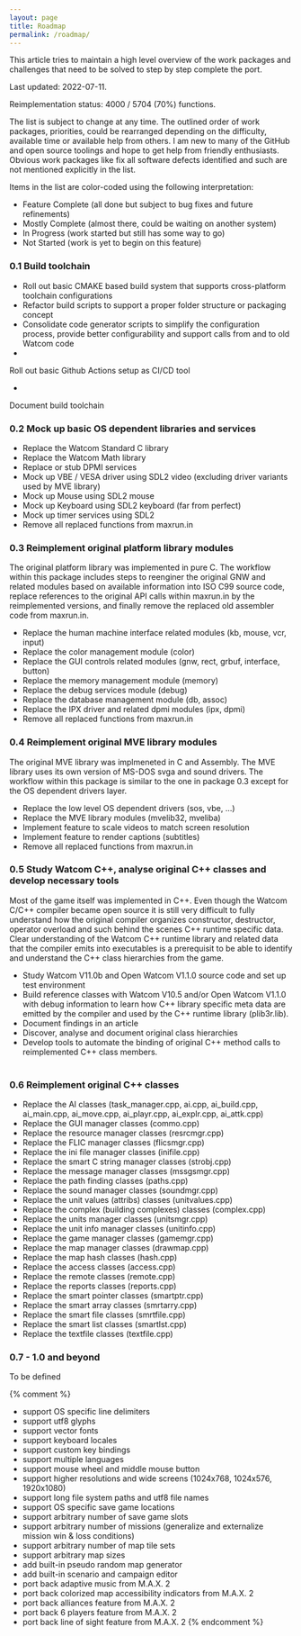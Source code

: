 ```yaml
---
layout: page
title: Roadmap
permalink: /roadmap/
---
```


This article tries to maintain a high level overview of the work packages and challenges that need to be solved to step by step complete the port.

Last updated: 2022-07-11.

Reimplementation status: 4000 / 5704 (70%) functions.

The list is subject to change at any time. The outlined order of work packages, priorities, could be rearranged depending on the difficulty, available time or available help from others. I am new to many of the GitHub and open source toolings and hope to get help from friendly enthusiasts. Obvious work packages like fix all software defects identified and such are not mentioned explicitly in the list.

Items in the list are color-coded using the following interpretation:
- <span class="legend-done">Feature Complete</span> (all done but subject to bug fixes and future refinements)
- <span class="legend-close">Mostly Complete</span> (almost there, could be waiting on another system)
- <span class="legend-inwork">In Progress</span> (work started but still has some way to go)
- Not Started (work is yet to begin on this feature)


### 0.1 Build toolchain
- <span class="legend-done">
  Roll out basic CMAKE based build system that supports cross-platform toolchain configurations
  </span>
- <span class="legend-done">
  Refactor build scripts to support a proper folder structure or packaging concept
  </span>
- <span class="legend-done">
  Consolidate code generator scripts to simplify the configuration process, provide better configurability and support calls from and to old Watcom code
  </span>
-  <span class="legend-done">
  Roll out basic Github Actions setup as CI/CD tool
  </span>
-  <span class="legend-inwork">
  Document build toolchain
  </span>

### 0.2 Mock up basic OS dependent libraries and services
- <span class="legend-done">
  Replace the Watcom Standard C library
  </span>
- <span class="legend-done">
  Replace the Watcom Math library
  </span>
- <span class="legend-done">
  Replace or stub DPMI services
  </span>
- <span class="legend-done">
  Mock up VBE / VESA driver using SDL2 video
  (excluding driver variants used by MVE library)
  </span>
- <span class="legend-done">
  Mock up Mouse using SDL2 mouse
  </span>
- <span class="legend-done">
  Mock up Keyboard using SDL2 keyboard (far from perfect)
  </span>
- <span class="legend-done">
  Mock up timer services using SDL2
  </span>
- <span class="legend-done">
  Remove all replaced functions from maxrun.in
  </span>

### 0.3 Reimplement original platform library modules
The original platform library was implemented in pure C. The workflow within this package includes steps to
 reenginer the original GNW and related modules based on available information into ISO C99 source code,
 replace references to the original API calls within maxrun.in by the reimplemented versions,
 and finally remove the replaced old assembler code from maxrun.in.

- <span class="legend-done">
  Replace the human machine interface related modules (kb, mouse, vcr, input)
  </span>
- <span class="legend-done">
  Replace the color management module (color)
  </span>
- <span class="legend-done">
  Replace the GUI controls related modules (gnw, rect, grbuf, interface, button)
  </span>
- <span class="legend-done">
  Replace the memory management module (memory)
  </span>
- <span class="legend-done">
  Replace the debug services module (debug)
  </span>
- <span class="legend-done">
  Replace the database management module (db, assoc)
  </span>
- <span class="legend-inwork">
  Replace the IPX driver and related dpmi modules (ipx, dpmi)
  </span>
- <span class="legend-close">
  Remove all replaced functions from maxrun.in
  </span>

### 0.4 Reimplement original MVE library modules
The original MVE library was implmeneted in C and Assembly. The MVE library uses its own version of MS-DOS svga and sound drivers.
The workflow within this package is similar to the one in package 0.3 except for the OS dependent drivers layer.

- <span class="legend-inwork">
  Replace the low level OS dependent drivers (sos, vbe, ...)
  </span>
- <span class="legend-inwork">
  Replace the MVE library modules (mvelib32, mveliba)
  </span>
- Implement feature to scale videos to match screen resolution
- Implement feature to render captions (subtitles)
- <span class="legend-none">
  Remove all replaced functions from maxrun.in
  </span>

### 0.5 Study Watcom C++, analyse original C++ classes and develop necessary tools
Most of the game itself was implemented in C++. Even though the Watcom C/C++ compiler became open source it is still very difficult to fully understand how the original compiler organizes constructor, destructor, operator overload and such behind the scenes C++ runtime specific data. Clear understanding of the Watcom C++ runtime library and related data that the compiler emits into executables is a prerequisit to be able to identify and understand the C++ class hierarchies from the game.

- <span class="legend-close">
  Study Watcom V11.0b and Open Watcom V1.1.0 source code and set up test environment
  </span>
- <span class="legend-inwork">
  Build reference classes with Watcom V10.5 and/or Open Watcom V1.1.0 with debug information to learn how C++ library specific meta data are emitted by the compiler and used by the C++ runtime library (plib3r.lib).
  </span>
- <span class="legend-inwork">
  Document findings in an article
  </span>
- Discover, analyse and document original class hierarchies
- Develop tools to automate the binding of original C++ method calls to reimplemented C++ class members.
<br><br>

### 0.6 Reimplement original C++ classes
- Replace the AI classes (task_manager.cpp, ai.cpp, ai_build.cpp, ai_main.cpp, ai_move.cpp, ai_playr.cpp, ai_explr.cpp, ai_attk.cpp)
- <span class="legend-inwork">
  Replace the GUI manager classes (commo.cpp)
  </span>
- <span class="legend-done">
  Replace the resource manager classes (resrcmgr.cpp)
  </span>
- <span class="legend-done">
  Replace the FLIC manager classes (flicsmgr.cpp)
  </span>
- <span class="legend-done">
  Replace the ini file manager classes (inifile.cpp)
  </span>
- <span class="legend-done">
  Replace the smart C string manager classes (strobj.cpp)
  </span>
- <span class="legend-done">
  Replace the message manager classes (mssgsmgr.cpp)
  </span>
- <span class="legend-inwork">
  Replace the path finding classes (paths.cpp)
  </span>
- <span class="legend-close">
  Replace the sound manager classes (soundmgr.cpp)
  </span>
- <span class="legend-done">
  Replace the unit values (attribs) classes (unitvalues.cpp)
  </span>
- <span class="legend-inwork">
  Replace the complex (building complexes) classes (complex.cpp)
  </span>
- <span class="legend-inwork">
  Replace the units manager classes (unitsmgr.cpp)
  </span>
- <span class="legend-inwork">
  Replace the unit info manager classes (unitinfo.cpp)
  </span>
- <span class="legend-done">
  Replace the game manager classes (gamemgr.cpp)
  </span>
- <span class="legend-done">
  Replace the map manager classes (drawmap.cpp)
  </span>
- <span class="legend-done">
  Replace the map hash classes (hash.cpp)
  </span>
- <span class="legend-done">
  Replace the access classes (access.cpp)
  </span>
- <span class="legend-inwork">
  Replace the remote classes (remote.cpp)
  </span>
- <span class="legend-done">
  Replace the reports classes (reports.cpp)
  </span>
- <span class="legend-done">
  Replace the smart pointer classes (smartptr.cpp)
  </span>
- <span class="legend-done">
  Replace the smart array classes (smrtarry.cpp)
  </span>
- <span class="legend-done">
  Replace the smart file classes (smrtfile.cpp)
  </span>
- <span class="legend-done">
  Replace the smart list classes (smartlst.cpp)
  </span>
- <span class="legend-done">
  Replace the textfile classes (textfile.cpp)
  </span>

### 0.7 - 1.0 and beyond
To be defined

{% comment %}
- support OS specific line delimiters
- support utf8 glyphs
- support vector fonts
- support keyboard locales
- support custom key bindings
- support multiple languages
- support mouse wheel and middle mouse button
- support higher resolutions and wide screens (1024x768, 1024x576, 1920x1080)
- support long file system paths and utf8 file names
- support OS specific save game locations
- support arbitrary number of save game slots
- support arbitrary number of missions (generalize and externalize mission win & loss conditions)
- support arbitrary number of map tile sets
- support arbitrary map sizes
- add built-in pseudo random map generator
- add built-in scenario and campaign editor
- port back adaptive music from M.A.X. 2
- port back colorized map accessibility indicators from M.A.X. 2
- port back alliances feature from M.A.X. 2
- port back 6 players feature from M.A.X. 2
- port back line of sight feature from M.A.X. 2
{% endcomment %}
